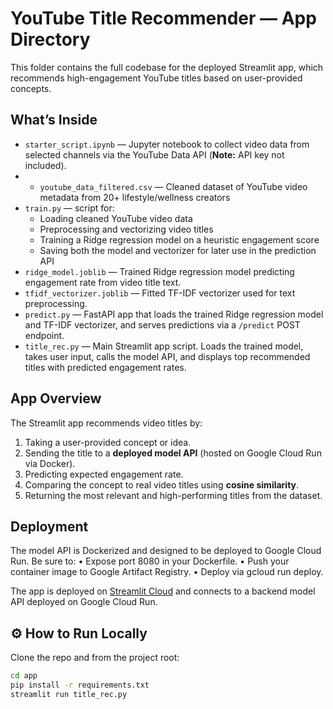 # YouTube Title Recommender — App Directory

This folder contains the full codebase for the deployed Streamlit app, which recommends high-engagement YouTube titles based on user-provided concepts.

## What’s Inside
- `starter_script.ipynb` — Jupyter notebook to collect video data from selected channels via the YouTube Data API (**Note:** API key not included).
- - `youtube_data_filtered.csv` — Cleaned dataset of YouTube video metadata from 20+ lifestyle/wellness creators
- `train.py` — script for:
  - Loading cleaned YouTube video data
  - Preprocessing and vectorizing video titles
  - Training a Ridge regression model on a heuristic engagement score
  - Saving both the model and vectorizer for later use in the prediction API
- `ridge_model.joblib` — Trained Ridge regression model predicting engagement rate from video title text.
- `tfidf_vectorizer.joblib` — Fitted TF-IDF vectorizer used for text preprocessing.
- `predict.py` — FastAPI app that loads the trained Ridge regression model and TF-IDF vectorizer, and serves predictions via a `/predict` POST endpoint.
- `title_rec.py` — Main Streamlit app script. Loads the trained model, takes user input, calls the model API, and displays top recommended titles with predicted engagement rates.


## App Overview

The Streamlit app recommends video titles by:
1. Taking a user-provided concept or idea.
2. Sending the title to a **deployed model API** (hosted on Google Cloud Run via Docker).
3. Predicting expected engagement rate.
4. Comparing the concept to real video titles using **cosine similarity**.
5. Returning the most relevant and high-performing titles from the dataset.

## Deployment 

The model API is Dockerized and designed to be deployed to Google Cloud Run. Be sure to:
	•	Expose port 8080 in your Dockerfile.
	•	Push your container image to Google Artifact Registry.
	•	Deploy via gcloud run deploy.
 
The app is deployed on [Streamlit Cloud]([https://streamlit.io/](https://shl-418-youtube.streamlit.app/)) and connects to a backend model API deployed on Google Cloud Run. 

## ⚙️ How to Run Locally

Clone the repo and from the project root:

```bash
cd app
pip install -r requirements.txt
streamlit run title_rec.py
```
